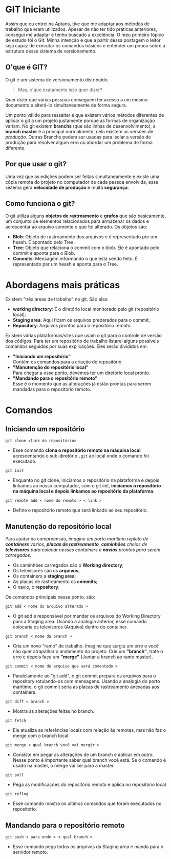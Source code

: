 # GIT Iniciante
Assim que eu entrei na Aptans, tive que me adaptar aos métodos de trabalho que eram utilizados. Apesar de não ter tido práticas anteriores, consegui me adaptar e tenho buscado a excelência. O meu primeiro tópico de estudo foi o Git. Minha intenção é que a partir dessa postagem o leitor seja capaz de executar os comandos básicos e entender um pouco sobre a estrutura desse sistema de versionamento.

## **O'que é GIT?**
  O git é um sistema de versionamento distribuído. 

> Mas, o'que exatamente isso quer dizer? 

Quer dizer que várias pessoas conseguem ter acesso a um mesmo documento e alterá-lo simultaneamente de forma segura.
  
  Um ponto válido para ressaltar é que existem vários métodos diferentes de aplicar o git a um projeto justamente porque as formas de organização variam. No git existem **branchs** (que são linhas de desenvolvimento), a **branch master** é a principal normalmente, nela existem as versões de *produção*. Outras Branchs podem ser usadas para isolar a versão de produção para resolver algum erro ou abordar um problema de forma diferente.

## **Por que usar o git?**
     
Uma vez que as edições podem ser feitas simultaneamente e existe uma cópia remota do projeto no computador de cada pessoa envolvida, esse sistema gera **velocidade de produção** e muita **segurança**.

## **Como funciona o git?**
    
O git utiliza alguns **objetos de rastreamento** e **grafos** que são basicamente, um conjunto de elementos relacionados para armazenar os dados e acrescentar ao arquivo somente o que foi alterado. Os objetos são:

 - **Blob**: Objeto de rastreamento dos arquivos e é representado por um heash. É apontado pelo Tree.
 - **Tree**: Objeto que relaciona o commit com o blob. Ele é apontado pelo commit e aponta para o Blob.
 - **Commits**: Mensagem informando o que está sendo feito. É representado por um heash e aponta para o Tree. 

# **Abordagens mais práticas**

Existem "três áreas de trabalho" no git. São elas:

 - **working directory**: É o diretório local monitorado pelo git (repositório local);
 - **Staging area**: Aqui ficam os arquivos preparados para o commit;
 - **Repository**: Arquivos prontos para o repositório remoto.

Existem várias plataformas/sites que usam o git para o controle de versão dos códigos. Para ter um repositório de trabalho listarei alguns possíveis comandos seguidos por suas explicações. Eles serão divididos em:
- **"Iniciando um repositório"**\
  Contém os comandos para a criação do repositório
- **"Manutenção do repositório local"**\
  Para chegar a esse ponto, devemos ter um diretório local pronto.
- **"Mandando para o repositório remoto"**\
  Esse é o momento que as alterações já estão prontas para serem mandadas para o repositório remoto.

# **Comandos**
## **Iniciando um repositório**
```
git clone <link do repositório>
```
- Esse comando **clona o repositório remoto na máquina local** acrescentando o sub-diretório `.git` ao local onde o comando foi executado. 

```
git init
```

- Enquanto no git clone, iniciamos o repositório na plataforma e depois linkamos ao nosso computador, com o git init, **iniciamos o repositório na máquina local e depois linkamos ao repositório da plataforma**.

```
git remote add < nome do remoto > < link >
```

- Define o repositório remoto que será linkado ao seu repositório.

## **Manutenção do repositório local**

 Para ajudar na compreensão, *imagine um porto marítimo repleto de **containers** vazios, **placas de rastreamento**, **caminhões** cheios de **televisores** para colocar nesses containers e **navios** prontos para serem carregados*.

 - Os caminhões carregados são o **Working directory**;
 - Os televisores são os **arquivos**;
 - Os containers a **staging area**;
 - As placas de rastreamento os **commits**;
 - O navio, o **repository**.

Os comandos principais nesse ponto, são:

```
git add < nome do arquivo alterado >
```

- O git add é responsável por mandar os arquivos do Working Directory para a Staging area. Usando a analogia anterior, esse comando colocaria os televisores (Arquivo) dentro do container.

```
git branch < nome da branch >
```

- Cria um novo "ramo" de trabalho. Imagine que surgiu um erro e você não quer atrapalhar o andamento do projeto. Crie um **"branch"**, trate o erro e depois faça um **"merge"** (Juntar a branch ao ramo master).

```
git commit < nome do arquivo que será comentado >
```

- Paralelamente ao "git add", o git commit prepara os arquivos para o repository rotulando-os com mensagens. Usando a analogia do porto marítimo, o git commit seria as placas de rastreamento anexadas aos containers.

```
git diff < branch >
```

- Mostra as alterações feitas no branch.

```
git fetch
```

- Ele atualiza as referências locais com relação às remotas, mas não faz o merge com o branch local.

```
git merge < qual branch você vai mergir >
```

- Consiste em pegar as alterações de um branch e aplicar em outro. Nesse ponto é importante saber qual branch você está. Se o comando é usado na master, o merge vai ser para a master.

```
git pull
```

- Pega as modificações do repositório remoto e aplica no repositório local

```
git reflog
```

- Esse comando mostra os ultimos comandos que foram executados no repositório.

##  **Mandando para o repositório remoto**

```
git push < para onde > < qual branch >
```
- Esse comando pega todos os arquivos da Staging area e manda para o servidor remoto. 